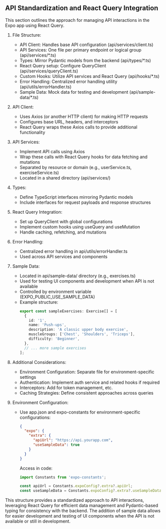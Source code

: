## API Standardization and React Query Integration

This section outlines the approach for managing API interactions in the Expo app using React Query.

1. File Structure:
   - API Client: Handles base API configuration (api/services/client.ts)
   - API Services: One file per primary endpoint or logical group (api/services/*.ts)
   - Types: Mirror Pydantic models from the backend (api/types/*.ts)
   - React Query setup: Configure QueryClient (api/services/queryClient.ts)
   - Custom Hooks: Utilize API services and React Query (api/hooks/*.ts)
   - Error Handling: Centralized error handling utility (api/utils/errorHandler.ts)
   - Sample Data: Mock data for testing and development (api/sample-data/*.ts)

2. API Client:
   - Uses Axios (or another HTTP client) for making HTTP requests
   - Configures base URL, headers, and interceptors
   - React Query wraps these Axios calls to provide additional functionality

3. API Services:
   - Implement API calls using Axios
   - Wrap these calls with React Query hooks for data fetching and mutations
   - Separated by resource or domain (e.g., userService.ts, exerciseService.ts)
   - Located in a shared directory (api/services/)

4. Types:
   - Define TypeScript interfaces mirroring Pydantic models
   - Include interfaces for request payloads and response structures

5. React Query Integration:
   - Set up QueryClient with global configurations
   - Implement custom hooks using useQuery and useMutation
   - Handle caching, refetching, and mutations

6. Error Handling:
   - Centralized error handling in api/utils/errorHandler.ts
   - Used across API services and components

7. Sample Data:
   - Located in api/sample-data/ directory (e.g., exercises.ts)
   - Used for testing UI components and development when API is not available
   - Controlled by environment variable (EXPO_PUBLIC_USE_SAMPLE_DATA)
   - Example structure:
     ```typescript
     export const sampleExercises: Exercise[] = [
       {
         id: '1',
         name: 'Push-ups',
         description: 'A classic upper body exercise',
         muscleGroups: ['Chest', 'Shoulders', 'Triceps'],
         difficulty: 'Beginner',
       },
       // ... more sample exercises
     ];
     ```

8. Additional Considerations:
   - Environment Configuration: Separate file for environment-specific settings
   - Authentication: Implement auth service and related hooks if required
   - Interceptors: Add for token management, etc.
   - Caching Strategies: Define consistent approaches across queries

9. Environment Configuration:
   - Use app.json and expo-constants for environment-specific configurations:
     ```json:app.json
     {
       "expo": {
         "extra": {
           "apiUrl": "https://api.yourapp.com",
           "useSampleData": true
         }
       }
     }
     ```
     Access in code: 
     ```typescript
     import Constants from 'expo-constants';
     
     const apiUrl = Constants.expoConfig?.extra?.apiUrl;
     const useSampleData = Constants.expoConfig?.extra?.useSampleData;
     ```

This structure provides a standardized approach to API interactions, leveraging React Query for efficient data management and Pydantic-based typing for consistency with the backend. The addition of sample data allows for easier development and testing of UI components when the API is not available or still in development.
